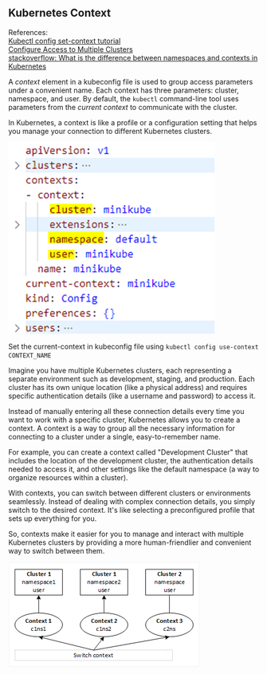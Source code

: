 ## Kubernetes Context

References:  
[Kubectl config set-context tutorial](https://www.airplane.dev/blog/kubectl-config-set-context-tutorial-and-best-practices)  
[Configure Access to Multiple Clusters](https://kubernetes.io/docs/tasks/access-application-cluster/configure-access-multiple-clusters/)  
[stackoverflow: What is the difference between namespaces and contexts in Kubernetes](https://stackoverflow.com/questions/61171487/what-is-the-difference-between-namespaces-and-contexts-in-kubernetes)  

A *context* element in a kubeconfig file is used to group access parameters under a convenient name. Each context has three parameters: cluster, namespace, and user. By default, the `kubectl` command-line tool uses parameters from the *current context* to communicate with the cluster.

In Kubernetes, a context is like a profile or a configuration setting that helps you manage your connection to different Kubernetes clusters.

![k8s-kubeconfig-context](images/k8s-kubeconfig-context.png)

Set the current-context in kubeconfig file using `kubectl config use-context CONTEXT_NAME`

Imagine you have multiple Kubernetes clusters, each representing a separate environment such as development, staging, and production. Each cluster has its own unique location (like a physical address) and requires specific authentication details (like a username and password) to access it.

Instead of manually entering all these connection details every time you want to work with a specific cluster, Kubernetes allows you to create a context. A context is a way to group all the necessary information for connecting to a cluster under a single, easy-to-remember name.

For example, you can create a context called "Development Cluster" that includes the location of the development cluster, the authentication details needed to access it, and other settings like the default namespace (a way to organize resources within a cluster).

With contexts, you can switch between different clusters or environments seamlessly. Instead of dealing with complex connection details, you simply switch to the desired context. It's like selecting a preconfigured profile that sets up everything for you.

So, contexts make it easier for you to manage and interact with multiple Kubernetes clusters by providing a more human-friendlier and convenient way to switch between them.

![k8s-context](images/k8s-context.png)

